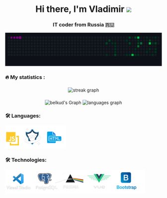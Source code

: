 <h1 align="center">Hi there, I'm  Vladimir 
<img src="https://github.com/blackcater/blackcater/raw/main/images/Hi.gif" height="32"/></h1>
<h3 align="center">IT coder from Russia 🇷🇺</h3>
  <img src="/public/snake.gif" alt="" srcset="">
 
 <!-- <img style="width: 300px;" src="/public/spinners.webp" alt="" srcset=""> -->
###

<h3 align="left">🔥   My statistics :</h3>

###

<div align="center">
  <img src="https://streak-stats.demolab.com?user=belkud&locale=en&mode=daily&theme=dark&hide_border=false&border_radius=5&order=3" height="220" alt="streak graph"  />
</div>


###

<div align="center">
  <img src="http://github-profile-summary-cards.vercel.app/api/cards/stats?username=belkud&theme=dark&hide_border=false&border_radius=5&order=3" "color="red"  height="220" alt="belkud's Graph" />
  <img src="https://github-readme-stats.vercel.app/api/top-langs?username=belkud&locale=en&hide_title=false&layout=compact&card_width=320&langs_count=5&theme=dark&hide_border=false&border_radius=5&order=3" height="220" alt="languages graph"  />
</div>

###


<h3 align="left">🛠 Languages:</h3>
  <img src="/public/languages.png" alt="" width="195">&nbsp;

<h3 align="left">🛠 Technologies:</h3>
  <img src="/public/tools.png" alt="" width="450">&nbsp;

 

